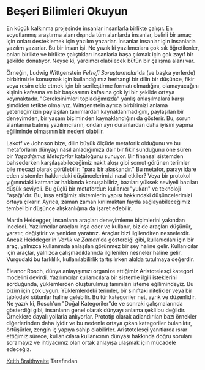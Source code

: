 # Beşeri Bilimleri Okuyun

En küçük kalkınma projesinde insanlar insanlarla birlikte çalışır. En soyutlanmış araştırma alanı dışında tüm alanlarda insanlar, belirli bir amaç için onları desteklemek için yazılım yazarlar. İnsanlar insanlar için insanlarla yazılım yazarlar. Bu bir insan işi. Ne yazık ki yazılımcılara çok sık öğretilenler, onları birlikte ve birlikte çalıştıkları insanlarla başa çıkmak için çok zayıf bir şekilde donatıyor. Neyse ki, yardımcı olabilecek bütün bir çalışma alanı var.

Örneğin, Ludwig Wittgenstein *Felsefi Soruşturmalar*'da (ve başka yerlerde) birbirimizle konuşmak için kullandığımız herhangi bir dilin bir düşünce, fikir veya resim elde etmek için bir serileştirme formatı olmadığını, olamayacağını kişinin kafasına ve bir başkasının kafasına çok iyi bir şekilde ortaya koymaktadır. "Gereksinimleri topladığımızda" yanlış anlaşılmalara karşı şimdiden tetikte olmalıyız. Wittgenstein ayrıca birbirimizi anlama yeteneğimizin paylaşılan tanımlardan kaynaklanmadığını, paylaşılan bir deneyimden, bir yaşam biçiminden kaynaklandığını da gösterir. Bu, sorun alanlarına batmış yazılımcıların, ondan ayrı duranlardan daha iyisini yapma eğiliminde olmasının bir nedeni olabilir.

Lakoff ve Johnson bize, dilin büyük ölçüde metaforik olduğunu ve bu metaforların dünyayı nasıl anladığımıza dair bir fikir sunduğunu öne süren bir *Yaşadığımız Metaforlar* kataloğunu sunuyor. Bir finansal sistemden bahsederken karşılaşabileceğimiz nakit akışı gibi somut görünen terimler bile mecazi olarak görülebilir: "para bir akışkandır." Bu metafor, parayı idare eden sistemler hakkındaki düşüncelerimizi nasıl etkiler? Veya bir protokol yığınındaki katmanlar hakkında konuşabiliriz, bazıları yüksek seviyeli bazıları düşük seviyeli. Bu güçlü bir metafordur: kullanıcı "yukarı" ve teknoloji "aşağı"dır. Bu, inşa ettiğimiz sistemlerin yapısı hakkındaki düşüncelerimizi ortaya çıkarır. Ayrıca, zaman zaman kırılmaktan fayda sağlayabileceğimiz tembel bir düşünce alışkanlığına da işaret edebilir.

Martin Heidegger, insanların araçları deneyimleme biçimlerini yakından inceledi. Yazılımcılar araçları inşa eder ve kullanır, biz de araçları düşünür, yaratır, değiştirir ve yeniden yaratırız. Araçlar bizi ilgilendiren nesnelerdir. Ancak Heiddeger'in *Varlık ve Zaman*'da gösterdiği gibi, kullanıcıları için bir araç, yalnızca kullanımda anlaşılan görünmez bir şey haline gelir. Kullanıcılar için araçlar, yalnızca çalışmadıklarında ilgilenilen nesneler haline gelir. Vurgudaki bu farklılık, kullanılabilirlik tartışılırken akılda tutulmaya değerdir.

Eleanor Rosch, dünya anlayışımızı organize ettiğimiz Aristotelesçi kategori modelini devirdi. Yazılımcılar kullanıcılara bir sistemle ilgili isteklerini sorduğunda, yüklemlerden oluşturulmuş tanımları isteme eğilimindeyiz. Bu bizim için çok uygun. Yüklemlerdeki terimler, bir sınıftaki nitelikler veya bir tablodaki sütunlar haline gelebilir. Bu tür kategoriler net, ayrık ve düzenlidir. Ne yazık ki, Rosch'un "Doğal Kategoriler"de ve sonraki çalışmalarında gösterdiği gibi, insanların genel olarak dünyayı anlama şekli bu değildir. Örneklere dayalı yollarla anlıyorlar. Prototip olarak adlandırılan bazı örnekler diğerlerinden daha iyidir ve bu nedenle ortaya çıkan kategoriler bulanıktır, örtüşürler, zengin iç yapıya sahip olabilirler. Aristotelesçi yanıtlarda ısrar ettiğimiz sürece, kullanıcılara kullanıcının dünyası hakkında doğru soruları soramayız ve ihtiyacımız olan ortak anlayışa ulaşmak için mücadele edeceğiz.

[Keith Braithwaite](http://programmer.97things.oreilly.com/wiki/index.php/Keith_Braithwaite) Tarafından